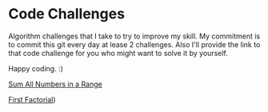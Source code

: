 # Code Challenges

Algorithm challenges that I take to try to improve my skill. My commitment is to commit this git every day at lease 2 challenges. Also I'll provide the link to that code challenge for you who might want to solve it by yourself.

Happy coding. :)

[Sum All Numbers in a Range](./CodeChallenges.playground/Pages/Sum%20All%20Numbers%20in%20Ranges.xcplaygroundpage/Contents.swift)

[First Factorial](./CodeChallenges.playground/Pages/FirstFactorial.xcplaygroundpage/Contents.swift))














